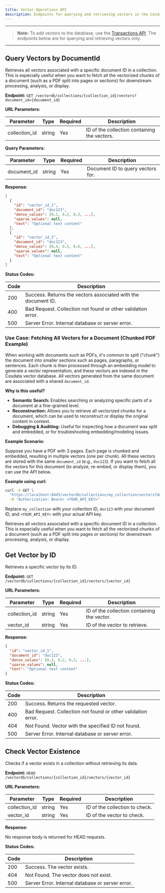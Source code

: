 ```yaml
---
title: Vector Operations API
description: Endpoints for querying and retrieving vectors in the Cosdata vector database
---
```

---


> **Note:** To add vectors to the database, use the [Transactions API](/api/rest-api/transactions/). The endpoints below are for querying and retrieving vectors only.

---


## Query Vectors by DocumentId

Retrieves all vectors associated with a specific document ID in a collection. This is especially useful when you want to fetch all the vectorized chunks of a document (such as a PDF split into pages or sections) for downstream processing, analysis, or display.

**Endpoint:** `GET /vectordb/collections/{collection_id}/vectors?document_id={document_id}`

**URL Parameters:**

| Parameter      | Type   | Required | Description                        |
|---------------|--------|----------|------------------------------------|
| collection_id  | string | Yes      | ID of the collection containing the vectors. |

**Query Parameters:**

| Parameter      | Type   | Required | Description                        |
|---------------|--------|----------|------------------------------------|
| document_id    | string | Yes      | Document ID to query vectors for.  |

**Response:**

```json
[
  {
    "id": "vector_id_1",
    "document_id": "doc123",
    "dense_values": [0.1, 0.2, 0.3, ...],
    "sparse_values": null,
    "text": "Optional text content"
  },
  {
    "id": "vector_id_2",
    "document_id": "doc123",
    "dense_values": [0.4, 0.5, 0.6, ...],
    "sparse_values": null,
    "text": "Optional text content"
  }
]
```

**Status Codes:**

| Code | Description                                                |
|------|------------------------------------------------------------|
| 200  | Success. Returns the vectors associated with the document ID. |
| 400  | Bad Request. Collection not found or other validation error. |
| 500  | Server Error. Internal database or server error.           |


### Use Case: Fetching All Vectors for a Document (Chunked PDF Example)

When working with documents such as PDFs, it's common to split ("chunk") the document into smaller sections such as pages, paragraphs, or sentences. Each chunk is then processed through an embedding model to generate a vector representation, and these vectors are indexed in the Cosdata vector database. All vectors generated from the same document are associated with a shared `document_id`.

**Why is this useful?**

- **Semantic Search:** Enables searching or analyzing specific parts of a document at a fine-grained level.
- **Reconstruction:** Allows you to retrieve all vectorized chunks for a document, which can be used to reconstruct or display the original content in context.
- **Debugging & Auditing:** Useful for inspecting how a document was split and embedded, or for troubleshooting embedding/modeling issues.

**Example Scenario:**

Suppose you have a PDF with 3 pages. Each page is chunked and embedded, resulting in multiple vectors (one per chunk). All these vectors are stored with the same `document_id` (e.g., `doc123`). If you want to fetch all the vectors for this document (to analyze, re-embed, or display them), you can use the API below.

**Example using curl:**

```bash
curl -X GET \
  "https://localhost:8443/vectordb/collections/my_collection/vectors?document_id=doc123" \
  -H "Authorization: Bearer <YOUR_API_KEY>"
```

Replace `my_collection` with your collection ID, `doc123` with your document ID, and `<YOUR_API_KEY>` with your actual API key.

Retrieves all vectors associated with a specific document ID in a collection. This is especially useful when you want to fetch all the vectorized chunks of a document (such as a PDF split into pages or sections) for downstream processing, analysis, or display.



## Get Vector by ID

Retrieves a specific vector by its ID.

**Endpoint:** `GET /vectordb/collections/{collection_id}/vectors/{vector_id}`

**URL Parameters:**

| Parameter      | Type   | Required | Description                        |
|---------------|--------|----------|------------------------------------|
| collection_id  | string | Yes      | ID of the collection containing the vector. |
| vector_id      | string | Yes      | ID of the vector to retrieve.      |

**Response:**

  ```json
  {
    "id": "vector_id_1",
    "document_id": "doc123",
    "dense_values": [0.1, 0.2, 0.3, ...],
    "sparse_values": null,
    "text": "Optional text content"
  }
  ```

**Status Codes:**

| Code | Description                                                |
|------|------------------------------------------------------------|
| 200  | Success. Returns the requested vector.                     |
| 400  | Bad Request. Collection not found or other validation error. |
| 404  | Not Found. Vector with the specified ID not found.         |
| 500  | Server Error. Internal database or server error.           |

## Check Vector Existence

Checks if a vector exists in a collection without retrieving its data.

**Endpoint:** `HEAD /vectordb/collections/{collection_id}/vectors/{vector_id}`

**URL Parameters:**

| Parameter      | Type   | Required | Description                        |
|---------------|--------|----------|------------------------------------|
| collection_id  | string | Yes      | ID of the collection to check.     |
| vector_id      | string | Yes      | ID of the vector to check.         |

**Response:**

No response body is returned for HEAD requests.

**Status Codes:**

| Code | Description                                                |
|------|------------------------------------------------------------|
| 200  | Success. The vector exists.                                |
| 404  | Not Found. The vector does not exist.                      |
| 500  | Server Error. Internal database or server error.           |